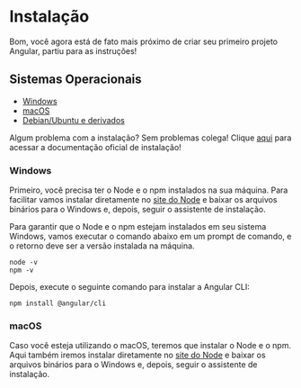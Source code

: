 # Instalação

Bom, você agora está de fato mais próximo de criar seu primeiro projeto Angular, partiu para as instruções! 

## Sistemas Operacionais
- [Windows](https://github.com/gbiz0/angular4noobs/blob/main/content/intro/instalacao.md#windows)
- [macOS](https://github.com/gbiz0/angular4noobs/blob/main/content/intro/instalacao.md#macos)
- [Debian/Ubuntu e derivados](https://github.com/gbiz0/angular4noobs/blob/main/content/intro/instalacao.md#debianubuntu-e-derivados)

Algum problema com a instalação? Sem problemas colega! Clique <a href="https://angular.io/guide/setup-local">aqui</a> para acessar a documentação oficial de instalação!

### Windows
Primeiro, você precisa ter o Node e o npm instalados na sua máquina. Para facilitar vamos instalar diretamente no <a href="https://nodejs.org/en/download">site do Node</a> e baixar os arquivos binários para o Windows e, depois, seguir o assistente de instalação.

Para garantir que o Node e o npm estejam instalados em seu sistema Windows, vamos executar o comando abaixo em um prompt de comando, e o retorno deve ser a versão instalada na máquina.

```
node -v
npm -v
```

Depois, execute o seguinte comando para instalar a Angular CLI:

```
npm install @angular/cli
```

### macOS
Caso você esteja utilizando o macOS, teremos que instalar o Node e o npm. Aqui também iremos instalar diretamente no <a href="https://nodejs.org/en/download">site do Node</a> e baixar os arquivos binários para o Windows e, depois, seguir o assistente de instalação.
